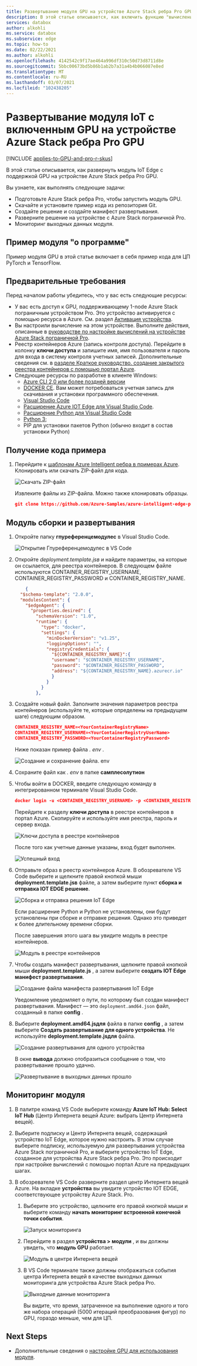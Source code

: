 ```yaml
---
title: Развертывание модуля GPU на устройстве Azure Stack ребра Pro GPU | Документация Майкрософт
description: В этой статье описывается, как включить функцию "вычисление" и сделать устройство Azure Stack пограничной Pro готовым для вычислений через локальный пользовательский интерфейс.
services: databox
author: alkohli
ms.service: databox
ms.subservice: edge
ms.topic: how-to
ms.date: 02/22/2021
ms.author: alkohli
ms.openlocfilehash: 4142542c9f17ae464a996df310c50d73d8711d8e
ms.sourcegitcommit: 5bbc00673bd5b86b1ab2b7a31a4b4b066087e8ed
ms.translationtype: MT
ms.contentlocale: ru-RU
ms.lasthandoff: 03/07/2021
ms.locfileid: "102438205"
---
```

# <a name="deploy-a-gpu-enabled-iot-module-on-azure-stack-edge-pro-gpu-device"></a>Развертывание модуля IoT с включенным GPU на устройстве Azure Stack ребра Pro GPU

[!INCLUDE [applies-to-GPU-and-pro-r-skus](../../includes/azure-stack-edge-applies-to-gpu-pro-r-sku.md)]

В этой статье описывается, как развернуть модуль IoT Edge с поддержкой GPU на устройстве Azure Stack ребра Pro GPU. 

Вы узнаете, как выполнять следующие задачи:
  - Подготовьте Azure Stack ребра Pro, чтобы запустить модуль GPU.
  - Скачайте и установите пример кода из репозитория Git.
  - Создайте решение и создайте манифест развертывания.
  - Разверните решение на устройстве с Azure Stack пограничной Pro.
  - Мониторинг выходных данных модуля.


## <a name="about-sample-module"></a>Пример модуля "о программе"

Пример модуля GPU в этой статье включает в себя пример кода для ЦП PyTorch и TensorFlow.

## <a name="prerequisites"></a>Предварительные требования

Перед началом работы убедитесь, что у вас есть следующие ресурсы:

- У вас есть доступ к GPU, поддерживающему 1-node Azure Stack пограничным устройством Pro. Это устройство активируется с помощью ресурса в Azure. См. раздел [Активация устройства](azure-stack-edge-gpu-deploy-activate.md).
- Вы настроили вычисление на этом устройстве. Выполните действия, описанные в [руководстве по настройке вычислений на устройстве Azure Stack пограничной Pro](azure-stack-edge-gpu-deploy-configure-compute.md).
- Реестр контейнеров Azure (запись контроля доступа). Перейдите в колонку **ключи доступа** и запишите имя, имя пользователя и пароль для входа в систему контроля учетных записей. Дополнительные сведения см. в [разделе Краткое руководство. создание закрытого реестра контейнеров с помощью портал Azure](../container-registry/container-registry-get-started-portal.md#create-a-container-registry).
- Следующие ресурсы по разработке в клиенте Windows:
    - [Azure CLI 2,0 или более поздней версии](https://aka.ms/installazurecliwindows)
    - [DOCKER CE](https://store.docker.com/editions/community/docker-ce-desktop-windows). Вам может потребоваться учетная запись для скачивания и установки программного обеспечения.
    - [Visual Studio Code](https://code.visualstudio.com/)  
    - [Расширение Azure IOT Edge для Visual Studio Code](https://marketplace.visualstudio.com/items?itemName=vsciot-vscode.azure-iot-edge).    
    - [Расширение Python для Visual Studio Code](https://marketplace.visualstudio.com/items?itemName=ms-python.python)    
    - [Python 3](https://www.python.org/);    
    - PIP для установки пакетов Python (обычно входит в состав установки Python)

## <a name="get-the-sample-code"></a>Получение кода примера

1. Перейдите к [шаблонам Azure Intelligent ребра в примерах Azure](https://github.com/azure-samples/azure-intelligent-edge-patterns). Клонировать или скачать ZIP-файл для кода. 

    ![Скачать ZIP-файл](media/azure-stack-edge-gpu-deploy-sample-module/download-zip-file-1.png)

    Извлеките файлы из ZIP-файла. Можно также клонировать образцы.

    ```json
    git clone https://github.com/Azure-Samples/azure-intelligent-edge-patterns.git
    ```

## <a name="build-and-deploy-module"></a>Модуль сборки и развертывания

1. Откройте папку **гпуреференцемодулес** в Visual Studio Code.

    ![Открытие Гпуреференцемодулес в VS Code](media/azure-stack-edge-gpu-deploy-sample-module/open-folder-gpu-sample-1.png)

2. Откройте *deployment.template.jsв* и найдите параметры, на которые он ссылается, для реестра контейнеров. В следующем файле используются CONTAINER_REGISTRY_USERNAME, CONTAINER_REGISTRY_PASSWORD и CONTAINER_REGISTRY_NAME.

    ```json
        {
      "$schema-template": "2.0.0",
      "modulesContent": {
        "$edgeAgent": {
          "properties.desired": {
            "schemaVersion": "1.0",
            "runtime": {
              "type": "docker",
              "settings": {
                "minDockerVersion": "v1.25",
                "loggingOptions": "",
                "registryCredentials": {
                  "${CONTAINER_REGISTRY_NAME}":{
                  "username": "$CONTAINER_REGISTRY_USERNAME",
                  "password": "$CONTAINER_REGISTRY_PASSWORD",
                  "address": "${CONTAINER_REGISTRY_NAME}.azurecr.io"
                  }
                }
              }
            },
    ```
3. Создайте новый файл. Заполните значения параметров реестра контейнеров (используйте те, которые определены на предыдущем шаге) следующим образом. 

    ```json
    CONTAINER_REGISTRY_NAME=<YourContainerRegistryName>
    CONTAINER_REGISTRY_USERNAME=<YourContainerRegistryUserName>
    CONTAINER_REGISTRY_PASSWORD=<YourContainerRegistryPassword>
    ```
    Ниже показан пример файла *. env* .
    
    ![Создание и сохранение файла. env](media/azure-stack-edge-gpu-deploy-sample-module/create-save-env-file-1.png)

4. Сохраните файл как *. env* в папке **самплесолутион**

5. Чтобы войти в DOCKER, введите следующую команду в интегрированном терминале Visual Studio Code. 

    ```json
    docker login -u <CONTAINER_REGISTRY_USERNAME> -p <CONTAINER_REGISTRY_PASSWORD> <CONTAINER_REGISTRY_NAME>
    ```
    Перейдите к разделу **ключи доступа** в реестре контейнеров в портал Azure. Скопируйте и используйте имя реестра, пароль и сервер входа.

    ![Ключи доступа в реестре контейнеров](media/azure-stack-edge-gpu-deploy-sample-module/container-registry-access-keys-1.png)

    После того как учетные данные указаны, вход будет выполнен.

    ![Успешный вход](media/azure-stack-edge-gpu-deploy-sample-module/successful-sign-in-1.png)

6. Отправьте образ в реестр контейнеров Azure. В обозревателе VS Code выберите и щелкните правой кнопкой мыши **deployment.template.jsв** файле, а затем выберите пункт **сборка и отправка IOT EDGE решение**. 

    ![Сборка и отправка решения IoT Edge](media/azure-stack-edge-gpu-deploy-sample-module/build-push-iot-edge-solution-1.png)   

    Если расширение Python и Python не установлены, они будут установлены при сборке и отправке решения. Однако это приведет к более длительному времени сборки. 

    После завершения этого шага вы увидите модуль в реестре контейнеров.

    ![Модуль в реестре контейнеров](media/azure-stack-edge-gpu-deploy-sample-module/module-container-registry-1.png)    


7. Чтобы создать манифест развертывания, щелкните правой кнопкой мыши **deployment.template.js** , а затем выберите **создать IOT Edge манифест развертывания**. 

    ![Создание файла манифеста развертывания IoT Edge](media/azure-stack-edge-gpu-deploy-sample-module/generate-iot-edge-deployment-manifest-1.png)  

    Уведомление уведомляет о пути, по которому был создан манифест развертывания. Манифест — это `deployment.amd64.json` файл, созданный в папке **config** . 

8. Выберите **deployment.amd64.jsдля** файла в папке **config** , а затем выберите **Создать развертывание для одного устройства**. Не используйте **deployment.template.jsдля** файла. 

    ![Создание развертывания для одного устройства](media/azure-stack-edge-gpu-deploy-sample-module/create-deployment-single-device-1.png)  

    В окне **вывода** должно отобразиться сообщение о том, что развертывание прошло удачно.

    ![Развертывание в выходных данных прошло](media/azure-stack-edge-gpu-deploy-sample-module/deployment-succeeded-output-1.png) 

## <a name="monitor-the-module"></a>Мониторинг модуля  

1. В палитре команд VS Code выберите команду **Azure IoT Hub: Select IoT Hub** (Центр Интернета вещей Azure: выбрать Центр Интернета вещей).

2. Выберите подписку и Центр Интернета вещей, содержащий устройство IoT Edge, которое нужно настроить. В этом случае выберите подписку, используемую для развертывания устройства Azure Stack пограничной Pro, и выберите устройство IoT Edge, созданное для устройства Azure Stack ребра Pro. Это происходит при настройке вычислений с помощью портал Azure на предыдущих шагах.

3. В обозревателе VS Code разверните раздел центр Интернета вещей Azure. На вкладке **устройства** вы увидите устройство IOT EDGE, соответствующее устройству Azure Stack. Pro. 

    1. Выберите это устройство, щелкните его правой кнопкой мыши и выберите команду **начать мониторинг встроенной конечной точки события**.
  
        ![Запуск мониторинга](media/azure-stack-edge-gpu-deploy-sample-module/monitor-builtin-event-endpoint-1.png)  

    2. Перейдите в раздел **устройства > модули** , и вы должны увидеть, что **модуль GPU** работает.

        ![Модуль в центре Интернета вещей](media/azure-stack-edge-gpu-deploy-sample-module/module-iot-hub-1.png)  

    3. В VS Code терминале также должны отображаться события центра Интернета вещей в качестве выходных данных мониторинга для устройства Azure Stack ребра Pro.

        ![Выходные данные мониторинга](media/azure-stack-edge-gpu-deploy-sample-module/monitor-events-output-1.png) 

        Вы видите, что время, затраченное на выполнение одного и того же набора операций (5000 итераций преобразования фигур) по GPU, гораздо меньше, чем для ЦП.

## <a name="next-steps"></a>Next Steps

- Дополнительные сведения о [настройке GPU для использования модуля](azure-stack-edge-j-series-configure-gpu-modules.md).
